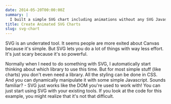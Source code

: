 ```yaml
---
date: 2014-05-20T00:00:00Z
summary: |
  I built a simple SVG chart including animations without any SVG Javascript library and it's not as difficult as you might think.
title: Create Animated SVG Charts
slug: svg-chart
---
```


SVG is an underrated tool. It seems people are more exited about Canvas because it's simple.
But SVG lets you do a lot of things with way less effort.
It's just scary because it's so powerful.

Normally when I need to do something with SVG, I automatically start thinking about which library to use this time.
But for most simple stuff (like charts) you don't even need a library.
All the styling can be done in CSS. And you can dynamically manipulate it with some simple Javascript.
Sounds familiar? - SVG just works like the DOM you're used to work with!
You can just start using SVG with your existing tools.
If you look at the code for this example,
you might realize that it's not that difficult.

<script data-slug-hash="LxGni" data-user="jorin" data-height="400" data-default-tab="result" data-theme-id="8862" class='codepen' async src="//codepen.io/assets/embed/ei.js" ></script>
